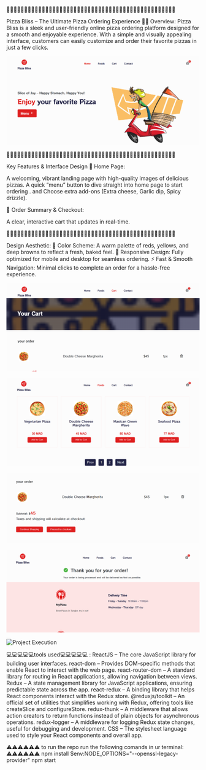 🍕✨🍕✨🍕✨🍕✨🍕✨🍕✨🍕✨🍕✨🍕✨🍕✨🍕✨🍕✨🍕✨🍕✨🍕✨🍕✨🍕✨🍕✨🍕✨🍕✨🍕✨🍕✨🍕✨🍕✨

Pizza Bliss – The Ultimate Pizza Ordering Experience 🍕✨
Overview:
Pizza Bliss is a sleek and user-friendly online pizza ordering platform designed for a smooth and enjoyable experience. With a simple and visually appealing interface, customers can easily customize and order their favorite pizzas in just a few clicks.

![Project Execution](src/Execution/Overview.png)

🍕✨🍕✨🍕✨🍕✨🍕✨🍕✨🍕✨🍕✨🍕✨🍕✨🍕✨🍕✨🍕✨🍕✨🍕✨🍕✨🍕✨🍕✨🍕✨🍕✨🍕✨🍕✨🍕✨🍕✨

Key Features & Interface Design
🔹 Home Page:

A welcoming, vibrant landing page with high-quality images of delicious pizzas.
A quick “menu” button to dive straight into home page to start ordering .
and  Choose extra add-ons (Extra cheese, Garlic dip, Spicy drizzle).

🔹 Order Summary & Checkout:

A clear, interactive cart that updates in real-time.

🍕✨🍕✨🍕✨🍕✨🍕✨🍕✨🍕✨🍕✨🍕✨🍕✨🍕✨🍕✨🍕✨🍕✨🍕✨🍕✨🍕✨🍕✨🍕✨🍕✨🍕✨🍕✨🍕✨🍕✨

Design Aesthetic:
🍕 Color Scheme: A warm palette of reds, yellows, and deep browns to reflect a fresh, baked feel.
📱 Responsive Design: Fully optimized for mobile and desktop for seamless ordering.
⚡ Fast & Smooth Navigation: Minimal clicks to complete an order for a hassle-free experience.

![Project Execution](src/Execution/CartOverView.png)

![Project Execution](src/Execution/FoodOverview.png)

![Project Execution](src/Execution/Order.png)

![Project Execution](src/Execution/Checkout.png)

![Project Execution](scr/Execution/DropDown.png)

💻💻💻💻💻tools used💻💻💻💻💻 :
ReactJS – The core JavaScript library for building user interfaces.
react-dom – Provides DOM-specific methods that enable React to interact with the web page.
react-router-dom – A standard library for routing in React applications, allowing navigation between views.
Redux – A state management library for JavaScript applications, ensuring predictable state across the app.
react-redux – A binding library that helps React components interact with the Redux store.
@reduxjs/toolkit – An official set of utilities that simplifies working with Redux, offering tools like createSlice and configureStore.
redux-thunk – A middleware that allows action creators to return functions instead of plain objects for asynchronous operations.
redux-logger – A middleware for logging Redux state changes, useful for debugging and development.
CSS – The stylesheet language used to style your React components and overall app.

⚠️⚠️⚠️⚠️⚠️⚠️ to run the repo run the following comands in ur terminal: ⚠️⚠️⚠️⚠️⚠️⚠️
npm install 
$env:NODE_OPTIONS="--openssl-legacy-provider"
npm start


